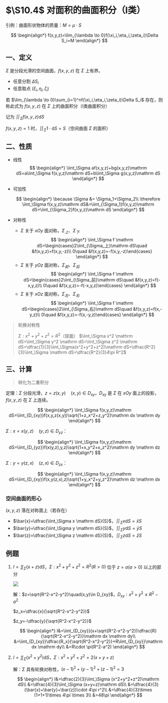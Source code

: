 # $\S10.4$ 对面积的曲面积分（I类）

引例：曲面形状物体的质量：$M=\mu \cdot S$

$$
\begin{align*}
f(x,y,z)=\lim_{\lambda \to 0}f(\xi_i,\eta_i,\zeta_i)\Delta S_i=M
\end{align*}
$$

## 一、定义

$\Sigma$ 是分段光滑的空间曲面，$f(x,y,z)$ 在 $\Sigma$ 上有界。

* 任意分割 $\Delta S_i$
* 任意取点 $(\xi_i,\eta_i,\zeta_i)$

若 $\lim_{\lambda \to 0}\sum_{i=1}^nf(\xi_i,\eta_i,\zeta_i)\Delta S_i$ 存在，则称此式为 $f(x,y,z)$ 在 $\Sigma$ 上的曲面积分（I类曲面积分）

记为 $\iint_\Sigma f(x,y,z)\mathrm dS$

$f(x,y,z)=1$ 时，$\iint_\Sigma 1\cdot \mathrm dS=S$（空间曲面 $\Sigma$ 的面积）

## 二、性质

* 线性
    $$
    \begin{align*}
    \iint_\Sigma af(x,y,z)+bg(x,y,z)\mathrm dS=a\iint_\Sigma f(x,y,z)\mathrm dS+b\iint_\Sigma g(x,y,z)\mathrm dS
    \end{align*}
    $$
* 可加性

    $$
    \begin{align*}
    \because \Sigma &= \Sigma_1+\Sigma_2\\
    \therefore \iint_\Sigma f(x,y,z)\mathrm dS&=\iint_{\Sigma_1}f(x,y,z)\mathrm dS+\iint_{\Sigma_2}f(x,y,z)\mathrm dS
    \end{align*}
    $$

* 对称性

    - $\Sigma$ 关于 $xOy$ 面对称，$\Sigma_上$、$\Sigma_下$
        $$
        \begin{align*}
        \iint_\Sigma f \mathrm dS=\begin{cases}2\iint_{\Sigma_上}\mathrm dS\quad &f(x,y,z)=f(x,y,-z)\\
        0\quad &f(x,y,z)=-f(x,y,-z)\end{cases}
        \end{align*}
        $$
    - $\Sigma$ 关于 $yOz$ 面对称，$\Sigma_前$、$\Sigma_后$
        $$
        \begin{align*}
        \iint_\Sigma f \mathrm dS=\begin{cases}2\iint_{\Sigma_前}\mathrm dS\quad &f(x,y,z)=f(-x,y,z)\\
        0\quad &f(x,y,z)=-f(-x,y,z)\end{cases}
        \end{align*}
        $$
    - $\Sigma$ 关于 $xOz$ 面对称，$\Sigma_左$、$\Sigma_右$
        $$
        \begin{align*}
        \iint_\Sigma f \mathrm dS=\begin{cases}2\iint_{\Sigma_右}\mathrm dS\quad &f(x,y,z)=f(x,-y,z)\\
        0\quad &f(x,y,z)=-f(x,-y,z)\end{cases}
        \end{align*}
        $$

> 轮换对称性
>
> $\Sigma:x^2+y^2+z^2=R^2$（球面）
> $\iint_\Sigma x^2 \mathrm dS=\iint_\Sigma y^2 \mathrm dS=\iint_\Sigma z^2 \mathrm dS=\dfrac{1}{3}\iint_\Sigma(x^2+y^2+z^2)\mathrm dS=\dfrac{R^2}{3}\iint_\Sigma \mathrm dS=\dfrac{R^2}{3}4\pi R^2$

## 三、计算

> 转化为二重积分

定理：$\Sigma$ 分段光滑，$z=z(x,y)\quad (x,y)\in D_{xy}$，$D_{xy}$ 是 $\Sigma$ 在 $xOy$ 面上的投影，$f(x,y,z)$ 在 $\Sigma$ 上连续。

$$
\begin{align*}
\iint_\Sigma f(x,y,z)\mathrm dS=\iint_{D_{xy}}f(x,y,z(x,y))\sqrt{1+z_x^2+z_y^2}\mathrm dx \mathrm dy
\end{align*}
$$

$\Sigma: x=x(y,z)\quad (y,z)\in D_{yz}$：

$$
\begin{align*}
\iint_\Sigma f(x,y,z)\mathrm dS=\iint_{D_{yz}}f(x(y,z),y,z)\sqrt{1+x_y^2+x_z^2}\mathrm dy \mathrm dz
\end{align*}
$$

$\Sigma: y=y(z,x)\quad (z,x)\in D_{zx}$：

$$
\begin{align*}
\iint_\Sigma f(x,y,z)\mathrm dS=\iint_{D_{xy}}f(x,y(z,x),z)\sqrt{1+y_x^2+y_z^2}\mathrm dz \mathrm dx
\end{align*}
$$

### 空间曲面的形心

$(x,y,z)$ 落在对称面上（若存在）

* $\bar{x}=\dfrac{\iint_\Sigma x \mathrm dS}{S}$，$\iint_\Sigma x \mathrm dS=\bar{x}S$
* $\bar{y}=\dfrac{\iint_\Sigma y \mathrm dS}{S}$，$\iint_\Sigma y \mathrm dS=\bar{y}S$
* $\bar{z}=\dfrac{\iint_\Sigma z \mathrm dS}{S}$，$\iint_\Sigma z \mathrm dS=\bar{z}S$

## 例题

1. $I=\iint_\Sigma (x+z)\mathrm dS$，$\Sigma: x^2+y^2+z^2=R^2(R\gt 0)$ 位于 $z=a(a\gt 0)$ 以上的部分

    ![](https://gitee.com/jason_ren/advanced-math-note/raw/main/assets/10/10-4-1.png)

    解：$z=\sqrt{R^2-x^2-y^2}\quad(x,y)\in D_{xy}$，$D_{xy}:x^2+y^2\le R^2-a^2$

    $z_x=\dfrac{x}{\sqrt{R^2-x^2-y^2}}$

    $z_y=-\dfrac{y}{\sqrt{R^2-x^2-y^2}}$

    $$
    \begin{align*}
    I&=\iint_{D_{xy}}(x+\sqrt{R^2-x^2-y^2})\dfrac{R}{\sqrt{R^2-x^2-y^2}}\mathrm dx \mathrm dy\\
    &=\iint_{D_{xy}}\dfrac{R_x}{\sqrt{R^2-x^2-y^2}}+R\iint_{D_{xy}}\mathrm dx \mathrm dy\\
    &=R\cdot \pi(R^2-a^2)
    \end{align*}
    $$

2. $I=\iint_\Sigma (x^2+y^2)\mathrm dS$，$\Sigma: x^2+y^2+z^2=2(x+y+z)$

    解：$\Sigma$ 具有轮换对称性，$(x-1)^2+(y-1)^2+(z-1)^2=3$

    $$
    \begin{align*}
    I&=\dfrac{2}{3}\iint_\Sigma (x^2+y^2+z^2)\mathrm dS\\
    &=\dfrac{4}{3}\iint_\Sigma (x+y+z)\mathrm dS\\
    &=\dfrac{4}{3}(\bar{x}+\bar{y}+\bar{z})\cdot 4\pi r^2\\
    &=\dfrac{4}{3}\times (1+1+1)\times 4\pi \times 3\\
    &=48\pi
    \end{align*}
    $$

